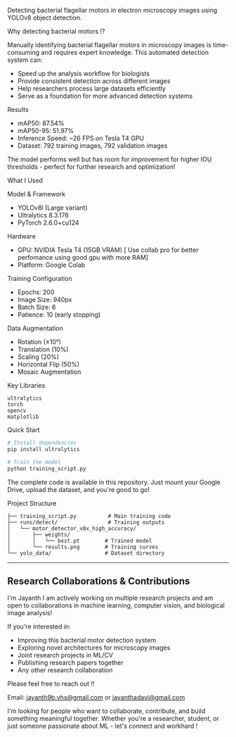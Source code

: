 Detecting bacterial flagellar motors in electron microscopy images using YOLOv8 object detection.

Why detecting bacterial motors !? 

Manually identifying bacterial flagellar motors in microscopy images is time-consuming and requires expert knowledge. This automated detection system can:
- Speed up the analysis workflow for biologists
- Provide consistent detection across different images
- Help researchers process large datasets efficiently
- Serve as a foundation for more advanced detection systems

 Results

- mAP50: 87.54%
- mAP50-95: 51.97%
- Inference Speed: ~26 FPS on Tesla T4 GPU
- Dataset: 792 training images, 792 validation images

The model performs well but has room for improvement for higher IOU thresholds  - perfect for further research and optimization!

What I Used

 Model & Framework
- YOLOv8l (Large variant)
- Ultralytics 8.3.176
- PyTorch 2.6.0+cu124

Hardware
- GPU: NVIDIA Tesla T4 (15GB VRAM) [ Use collab pro for better perfomance using good gpu with more RAM]
- Platform: Google Colab

 Training Configuration
- Epochs: 200
- Image Size: 940px
- Batch Size: 6
- Patience: 10 (early stopping)

Data Augmentation
- Rotation (±10°)
- Translation (10%)
- Scaling (20%)
- Horizontal Flip (50%)
- Mosaic Augmentation

 Key Libraries
```
ultralytics
torch
opencv
matplotlib
```

Quick Start

```bash
# Install dependencies
pip install ultralytics

# Train the model
python training_script.py
```

The complete code is available in this repository. Just mount your Google Drive, upload the dataset, and you're good to go!

 Project Structure
```
├── training_script.py          # Main training code
├── runs/detect/                # Training outputs
│   └── motor_detector_v8x_high_accuracy/
│       ├── weights/
│       │   └── best.pt        # Trained model
│       └── results.png        # Training curves
└── yolo_data/                 # Dataset directory
```

---

## Research Collaborations & Contributions ## 

I'm Jayanth  I am actively working on multiple research projects and am open to collaborations in machine learning, computer vision, and biological image analysis!

If you're interested in:
- Improving this bacterial motor detection system
- Exploring novel architectures for microscopy images
- Joint research projects in ML/CV
- Publishing research papers together
- Any other research collaboration

Please feel free to reach out !! 

Email: jayanth9b.vhs@gmail.com
               or 
       jayanthadavi@gmail.com

I'm looking for people who want to collaborate, contribute, and build something meaningful together. Whether you're a researcher, student, or just someone passionate about ML - let's connect and workhard ! 
